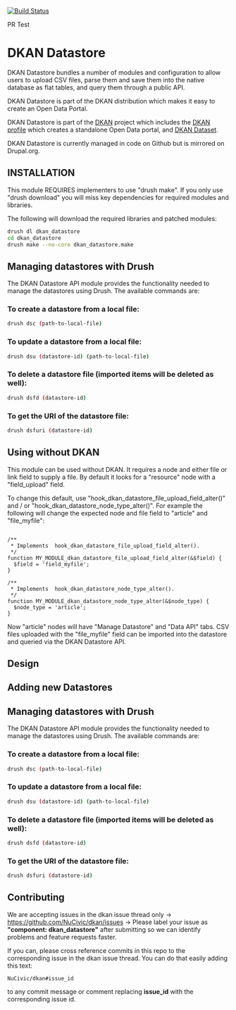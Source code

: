 [![Build Status](https://travis-ci.org/NuCivic/dkan_datastore.png?branch=7.x-1.x)](https://travis-ci.org/NuCivic/dkan_datastore)

PR Test

# DKAN Datastore

DKAN Datastore bundles a number of modules and configuration to allow users to upload CSV files, parse them and save them into the native database as flat tables, and query them through a public API.

DKAN Datastore is part of the DKAN distribution which makes it easy to create an Open Data Portal.

DKAN Datastore is part of the [DKAN](https://drupal.org/project/dkan "DKAN homepage") project which includes the [DKAN profile](https://drupal.org/project/dkan "DKAN homepage") which creates a standalone Open Data portal, and [DKAN Dataset](https://drupal.org/project/dkan_dataset "DKAN Datastore homepage").

DKAN Datastore is currently managed in code on Github but is mirrored on Drupal.org.

## INSTALLATION

This module REQUIRES implementers to use "drush make". If you only use "drush download" you will miss key dependencies for required modules and libraries.

The following will download the required libraries and patched modules:

```bash
drush dl dkan_datastore
cd dkan_datastore
drush make --no-core dkan_datastore.make
```

## Managing datastores with Drush

The DKAN Datastore API module provides the functionality needed to manage the
datastores using Drush. The available commands are:

### To create a datastore from a local file:

```bash
drush dsc (path-to-local-file)
```

### To update a datastore from a local file:

```bash
drush dsu (datastore-id) (path-to-local-file)
```

### To delete a datastore file (imported items will be deleted as well):

```bash
drush dsfd (datastore-id)
```

### To get the URI of the datastore file:

```bash
drush dsfuri (datastore-id)
```

## Using without DKAN

This module can be used without DKAN. It requires a node and either file or link field to supply a file. By default it looks for a "resource" node with a "field_upload" field.

To change this default, use "hook_dkan_datastore_file_upload_field_alter()" and / or "hook_dkan_datastore_node_type_alter()". For example the following will change the expected node and file field to "article" and "file_myfile":

```

/**
 * Implements  hook_dkan_datastore_file_upload_field_alter().
 */
function MY_MODULE_dkan_datastore_file_upload_field_alter(&$field) {
  $field = 'field_myfile';
}

/**
 * Implements  hook_dkan_datastore_node_type_alter().
 */
function MY_MODULE_dkan_datastore_node_type_alter(&$node_type) {
  $node_type = 'article';
}
```

Now "article" nodes will have "Manage Datastore" and "Data API" tabs. CSV files uploaded with the "file_myfile" field can be imported into the datastore and queried via the DKAN Datastore API.

## Design

## Adding new Datastores

## Managing datastores with Drush

The DKAN Datastore API module provides the functionality needed to manage the
datastores using Drush. The available commands are:

### To create a datastore from a local file:

```bash
drush dsc (path-to-local-file)
```

### To update a datastore from a local file:

```bash
drush dsu (datastore-id) (path-to-local-file)
```

### To delete a datastore file (imported items will be deleted as well):

```bash
drush dsfd (datastore-id)
```

### To get the URI of the datastore file:

```bash
drush dsfuri (datastore-id)
```

## Contributing

We are accepting issues in the dkan issue thread only -> https://github.com/NuCivic/dkan/issues -> Please label your issue as **"component: dkan_datastore"** after submitting so we can identify problems and feature requests faster.

If you can, please cross reference commits in this repo to the corresponding issue in the dkan issue thread. You can do that easily adding this text:

```
NuCivic/dkan#issue_id
```

to any commit message or comment replacing **issue_id** with the corresponding issue id.

